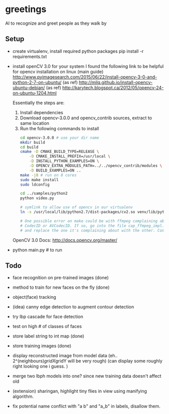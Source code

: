 # greetings
AI to recognize and greet people as they walk by

Setup
-----
- create virtualenv, install required python packages
  pip install -r requirements.txt

- install openCV 3.0 for your system
    I found the following link to be helpful for opencv installation on linux
    (main guide) http://www.pyimagesearch.com/2015/06/22/install-opencv-3-0-and-python-2-7-on-ubuntu/
    (as ref) http://milq.github.io/install-opencv-ubuntu-debian/
    (as ref) http://karytech.blogspot.ca/2012/05/opencv-24-on-ubuntu-1204.html

    Essentially the steps are:
    1. Install dependencies
    2. Download opencv-3.0.0 and opencv_contrib sources, extract to same location
    3. Run the following commands to install
        ```bash
        cd opencv-3.0.0 # use your dir name
        mkdir build
        cd build
        cmake -D CMAKE_BUILD_TYPE=RELEASE \
            -D CMAKE_INSTALL_PREFIX=/usr/local \
            -D INSTALL_PYTHON_EXAMPLES=ON \
            -D OPENCV_EXTRA_MODULES_PATH=../../opencv_contrib/modules \
            -D BUILD_EXAMPLES=ON ..
        make -j8 # run on 8 cores
        sudo make install
        sudo ldconfig

        cd ../samples/python2
        python video.py

        # symlink to allow use of opencv in our virtualenv
        ln -s /usr/local/lib/python2.7/dist-packages/cv2.so venv/lib/python2.7/site-packages/cv2.so

        # One possible error on make could be with ffmpeg complaining about
        # CodecID or AVCodecID. If so, go into the file cap_ffmpeg_impl.hpp
        # and replace the one it's complaining about with the other. Continue make.
        ```
    OpenCV 3.0 Docs: http://docs.opencv.org/master/

- python main.py # to run

Todo
----
- face recognition on pre-trained images (done)
- method to train for new faces on the fly (done)
- object(face) tracking
- (idea) canny edge detection to augment contour detection
- try lbp cascade for face detection
- test on high # of classes of faces

- store label string to int map (done)
- store training images (done)
- display reconstructed image from model data (eh.. 2^(neighbours)*gridX*gridY will be very rough)
  (can display some roughly right looking one i guess. )

- merge two lbph models into one? since new training data doesn't affect old
- (extension) sharingan, highlight tiny flies in view using manifying algorithm.

- fix potential name conflict with "a b" and "a_b" in labels, disallow them.